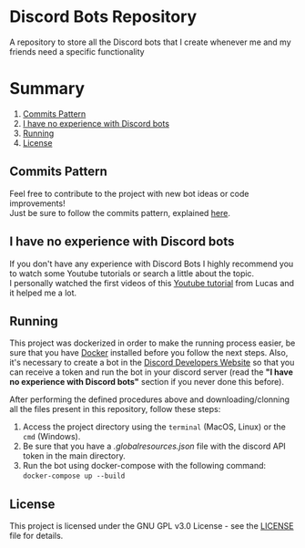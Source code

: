 # Discord Bots Repository

A repository to store all the Discord bots that I create whenever me and my friends need a specific functionality

# Summary
1. [Commits Pattern](#commits)
2. [I have no experience with Discord bots](#no-experience)
3. [Running](#running)
4. [License](#license)


<a name="commits"></a>
## Commits Pattern
Feel free to contribute to the project with new bot ideas or code improvements!   
Just be sure to follow the commits pattern, explained [here](https://udacity.github.io/git-styleguide/).  

<a name="no-experience"></a>
## I have no experience with Discord bots
If you don't have any experience with Discord Bots I highly recommend you to watch some Youtube tutorials or search a little about the topic.  
I personally watched the first videos of this [Youtube tutorial](https://www.youtube.com/watch?v=nW8c7vT6Hl4&ab_channel=Lucas) from Lucas and it helped me a lot.  

<a name="running"></a>
## Running
This project was dockerized in order to make the running process easier, be sure that you have [Docker](https://www.docker.com/) installed before you follow the next steps. Also, it's necessary to create a bot in the [Discord Developers Website](https://discord.com/developers/) so that you can receive a token and run the bot in your discord server (read the **"I have no experience with Discord bots"** section if you never done this before).  
  
After performing the defined procedures above and downloading/clonning all the files present in this repository, follow these steps:

1. Access the project directory using the `terminal` (MacOS, Linux) or the `cmd` (Windows).
2. Be sure that you have a *.globalresources.json* file with the discord API token in the main directory.
2. Run the bot using docker-compose with the following command: `docker-compose up --build`

<a name="license"></a>
## License
This project is licensed under the GNU GPL v3.0 License - see the [LICENSE](LICENSE) file for details.
